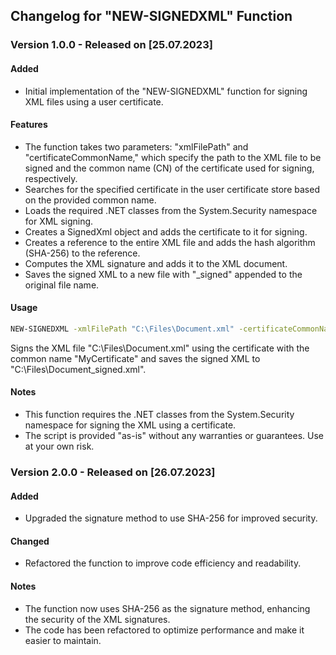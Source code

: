 ## Changelog for "NEW-SIGNEDXML" Function

### Version 1.0.0 - Released on [25.07.2023]

#### Added
- Initial implementation of the "NEW-SIGNEDXML" function for signing XML files using a user certificate.

#### Features
- The function takes two parameters: "xmlFilePath" and "certificateCommonName," which specify the path to the XML file to be signed and the common name (CN) of the certificate used for signing, respectively.
- Searches for the specified certificate in the user certificate store based on the provided common name.
- Loads the required .NET classes from the System.Security namespace for XML signing.
- Creates a SignedXml object and adds the certificate to it for signing.
- Creates a reference to the entire XML file and adds the hash algorithm (SHA-256) to the reference.
- Computes the XML signature and adds it to the XML document.
- Saves the signed XML to a new file with "_signed" appended to the original file name.

#### Usage
```sh
NEW-SIGNEDXML -xmlFilePath "C:\Files\Document.xml" -certificateCommonName "MyCertificate"
```

Signs the XML file "C:\Files\Document.xml" using the certificate with the common name "MyCertificate" and saves the signed XML to "C:\Files\Document_signed.xml".

#### Notes
- This function requires the .NET classes from the System.Security namespace for signing the XML using a certificate.
- The script is provided "as-is" without any warranties or guarantees. Use at your own risk.


### Version 2.0.0 - Released on [26.07.2023]

#### Added
- Upgraded the signature method to use SHA-256 for improved security.

#### Changed
- Refactored the function to improve code efficiency and readability.

#### Notes
- The function now uses SHA-256 as the signature method, enhancing the security of the XML signatures.
- The code has been refactored to optimize performance and make it easier to maintain.